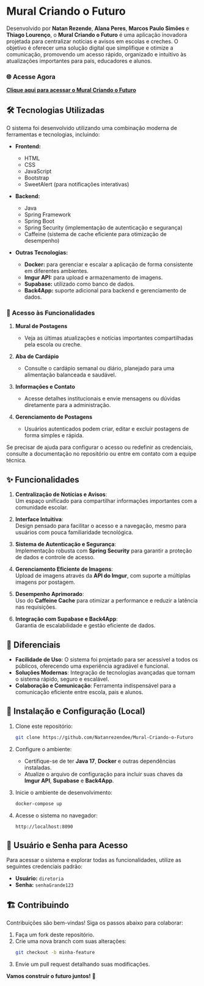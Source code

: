 # Mural Criando o Futuro  

Desenvolvido por **Natan Rezende**, **Alana Peres**, **Marcos Paulo Simões** e **Thiago Lourenço**, o **Mural Criando o Futuro** é uma aplicação inovadora projetada para centralizar notícias e avisos em escolas e creches. O objetivo é oferecer uma solução digital que simplifique e otimize a comunicação, promovendo um acesso rápido, organizado e intuitivo às atualizações importantes para pais, educadores e alunos.  

### 🌐 Acesse Agora  
[**Clique aqui para acessar o Mural Criando o Futuro**](https://muralcriandofuturo1-s4pdwtkz.b4a.run/) 

## 🛠️ Tecnologias Utilizadas  

O sistema foi desenvolvido utilizando uma combinação moderna de ferramentas e tecnologias, incluindo:  
- **Frontend:**  
  - HTML  
  - CSS  
  - JavaScript  
  - Bootstrap  
  - SweetAlert (para notificações interativas)  

- **Backend:**  
  - Java  
  - Spring Framework  
  - Spring Boot  
  - Spring Security (implementação de autenticação e segurança)  
  - Caffeine (sistema de cache eficiente para otimização de desempenho)  

- **Outras Tecnologias:**  
  - **Docker:** para gerenciar e escalar a aplicação de forma consistente em diferentes ambientes.  
  - **Imgur API:** para upload e armazenamento de imagens.  
  - **Supabase:** utilizado como banco de dados.  
  - **Back4App:** suporte adicional para backend e gerenciamento de dados.  

### 📂 Acesso às Funcionalidades  
1. **Mural de Postagens**  
   - Veja as últimas atualizações e notícias importantes compartilhadas pela escola ou creche.  

2. **Aba de Cardápio**  
   - Consulte o cardápio semanal ou diário, planejado para uma alimentação balanceada e saudável.  

3. **Informações e Contato**  
   - Acesse detalhes institucionais e envie mensagens ou dúvidas diretamente para a administração.  

4. **Gerenciamento de Postagens**  
   - Usuários autenticados podem criar, editar e excluir postagens de forma simples e rápida.  

Se precisar de ajuda para configurar o acesso ou redefinir as credenciais, consulte a documentação no repositório ou entre em contato com a equipe técnica.  

## ✨ Funcionalidades  

1. **Centralização de Notícias e Avisos**:  
   Um espaço unificado para compartilhar informações importantes com a comunidade escolar.  

2. **Interface Intuitiva**:  
   Design pensado para facilitar o acesso e a navegação, mesmo para usuários com pouca familiaridade tecnológica.  

3. **Sistema de Autenticação e Segurança**:  
   Implementação robusta com **Spring Security** para garantir a proteção de dados e controle de acesso.  

4. **Gerenciamento Eficiente de Imagens**:  
   Upload de imagens através da **API do Imgur**, com suporte a múltiplas imagens por postagem.  

5. **Desempenho Aprimorado**:  
   Uso do **Caffeine Cache** para otimizar a performance e reduzir a latência nas requisições.  

6. **Integração com Supabase e Back4App**:  
   Garantia de escalabilidade e gestão eficiente de dados.  

## 🌟 Diferenciais  

- **Facilidade de Uso**: O sistema foi projetado para ser acessível a todos os públicos, oferecendo uma experiência agradável e funcional.  
- **Soluções Modernas**: Integração de tecnologias avançadas que tornam o sistema rápido, seguro e escalável.  
- **Colaboração e Comunicação**: Ferramenta indispensável para a comunicação eficiente entre escola, pais e alunos.  

## 🚀 Instalação e Configuração (Local)

1. Clone este repositório:  
   ```bash  
   git clone https://github.com/Natanrezendee/Mural-Criando-o-Futuro
   ```  

2. Configure o ambiente:  
   - Certifique-se de ter **Java 17**, **Docker** e outras dependências instaladas.  
   - Atualize o arquivo de configuração para incluir suas chaves da **Imgur API**, **Supabase** e **Back4App**.  

3. Inicie o ambiente de desenvolvimento:  
   ```bash  
   docker-compose up  
   ```  

4. Acesse o sistema no navegador:  
   ```
   http://localhost:8090  
   ```  

## 🔑 Usuário e Senha para Acesso  

Para acessar o sistema e explorar todas as funcionalidades, utilize as seguintes credenciais padrão:  

- **Usuário:** `diretoria`  
- **Senha:** `senhaGrande123`  


## 🏗️ Contribuindo  

Contribuições são bem-vindas! Siga os passos abaixo para colaborar:  
1. Faça um fork deste repositório.  
2. Crie uma nova branch com suas alterações:  
   ```bash  
   git checkout -b minha-feature  
   ```  
3. Envie um pull request detalhando suas modificações.  


**Vamos construir o futuro juntos!** 🌱
